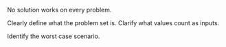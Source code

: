 No solution works on every problem.

Clearly define what the problem set is.
Clarify what values count as inputs.

Identify the worst case scenario.
